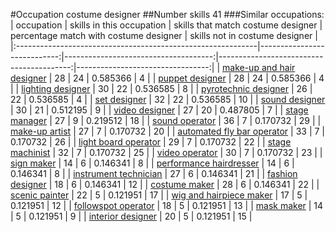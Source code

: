 #Occupation costume designer
##Number skills 41
###Similar occupations:
| occupation                                                  |   skills in this occupation |   skills that match costume designer |   percentage match with costume designer |   skills not in costume designer |
|:------------------------------------------------------------|----------------------------:|-------------------------------------:|-----------------------------------------:|---------------------------------:|
| [make-up and hair designer](make-up_and_hair_designer.md)   |                          28 |                                   24 |                                 0.585366 |                                4 |
| [puppet designer](puppet_designer.md)                       |                          28 |                                   24 |                                 0.585366 |                                4 |
| [lighting designer](lighting_designer.md)                   |                          30 |                                   22 |                                 0.536585 |                                8 |
| [pyrotechnic designer](pyrotechnic_designer.md)             |                          26 |                                   22 |                                 0.536585 |                                4 |
| [set designer](set_designer.md)                             |                          32 |                                   22 |                                 0.536585 |                               10 |
| [sound designer](sound_designer.md)                         |                          30 |                                   21 |                                 0.512195 |                                9 |
| [video designer](video_designer.md)                         |                          27 |                                   20 |                                 0.487805 |                                7 |
| [stage manager](stage_manager.md)                           |                          27 |                                    9 |                                 0.219512 |                               18 |
| [sound operator](sound_operator.md)                         |                          36 |                                    7 |                                 0.170732 |                               29 |
| [make-up artist](make-up_artist.md)                         |                          27 |                                    7 |                                 0.170732 |                               20 |
| [automated fly bar operator](automated_fly_bar_operator.md) |                          33 |                                    7 |                                 0.170732 |                               26 |
| [light board operator](light_board_operator.md)             |                          29 |                                    7 |                                 0.170732 |                               22 |
| [stage machinist](stage_machinist.md)                       |                          32 |                                    7 |                                 0.170732 |                               25 |
| [video operator](video_operator.md)                         |                          30 |                                    7 |                                 0.170732 |                               23 |
| [sign maker](sign_maker.md)                                 |                          14 |                                    6 |                                 0.146341 |                                8 |
| [performance hairdresser](performance_hairdresser.md)       |                          14 |                                    6 |                                 0.146341 |                                8 |
| [instrument technician](instrument_technician.md)           |                          27 |                                    6 |                                 0.146341 |                               21 |
| [fashion designer](fashion_designer.md)                     |                          18 |                                    6 |                                 0.146341 |                               12 |
| [costume maker](costume_maker.md)                           |                          28 |                                    6 |                                 0.146341 |                               22 |
| [scenic painter](scenic_painter.md)                         |                          22 |                                    5 |                                 0.121951 |                               17 |
| [wig and hairpiece maker](wig_and_hairpiece_maker.md)       |                          17 |                                    5 |                                 0.121951 |                               12 |
| [followspot operator](followspot_operator.md)               |                          18 |                                    5 |                                 0.121951 |                               13 |
| [mask maker](mask_maker.md)                                 |                          14 |                                    5 |                                 0.121951 |                                9 |
| [interior designer](interior_designer.md)                   |                          20 |                                    5 |                                 0.121951 |                               15 |
